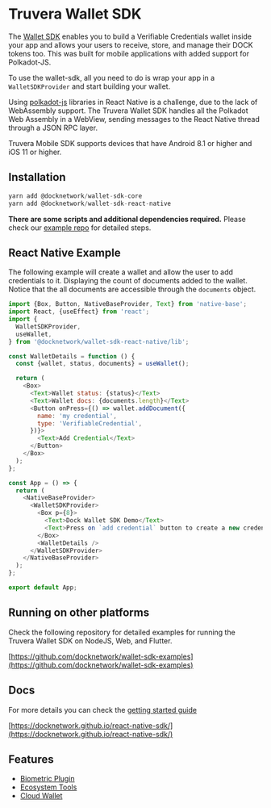 # Truvera Wallet SDK

The [Wallet SDK](https://github.com/docknetwork/react-native-sdk) enables you to build a Verifiable Credentials wallet inside your app and allows your users to receive, store, and manage their DOCK tokens too. This was built for mobile applications with added support for Polkadot-JS.

To use the wallet-sdk, all you need to do is wrap your app in a `WalletSDKProvider` and start building your wallet.

Using [polkadot-js](https://polkadot.js.org/) libraries in React Native is a challenge, due to the lack of WebAssembly support.
The Truvera Wallet SDK handles all the Polkadot Web Assembly in a WebView, sending messages to the React Native thread through a JSON RPC layer.

Truvera Mobile SDK supports devices that have Android 8.1 or higher and iOS 11 or higher.

## Installation
```js
yarn add @docknetwork/wallet-sdk-core
yarn add @docknetwork/wallet-sdk-react-native

```
**There are some scripts and additional dependencies required.**
Please check our [example repo](https://github.com/docknetwork/wallet-sdk-demo) for detailed steps. 

## React Native Example
The following example will create a wallet and allow the user to add credentials to it. Displaying the count of documents added to the wallet.
Notice that the all documents are accessible through the `documents` object.

```js
import {Box, Button, NativeBaseProvider, Text} from 'native-base';
import React, {useEffect} from 'react';
import {
  WalletSDKProvider,
  useWallet,
} from '@docknetwork/wallet-sdk-react-native/lib';

const WalletDetails = function () {
  const {wallet, status, documents} = useWallet();

  return (
    <Box>
      <Text>Wallet status: {status}</Text>
      <Text>Wallet docs: {documents.length}</Text>
      <Button onPress={() => wallet.addDocument({
        name: 'my credential',
        type: 'VerifiableCredential',
      })}>
        <Text>Add Credential</Text>
      </Button>
    </Box>
  );
};

const App = () => {
  return (
    <NativeBaseProvider>
      <WalletSDKProvider>
        <Box p={8}>
          <Text>Dock Wallet SDK Demo</Text>
          <Text>Press on `add credential` button to create a new credential</Text>
        </Box>
        <WalletDetails />
      </WalletSDKProvider>
    </NativeBaseProvider>
  );
};

export default App;

```

## Running on other platforms

Check the following repository for detailed examples for running the Truvera Wallet SDK on NodeJS, Web, and Flutter.

[https://github.com/docknetwork/wallet-sdk-examples](https://github.com/docknetwork/wallet-sdk-examples)


## Docs

For more details you can check the [getting started guide](https://github.com/docknetwork/react-native-sdk/blob/master/docs/getting-started.md)

[https://docknetwork.github.io/react-native-sdk/](https://docknetwork.github.io/react-native-sdk/)

## Features
- [Biometric Plugin](https://github.com/docknetwork/react-native-sdk/blob/master/docs/biometric-plugin.md)
- [Ecosystem Tools](https://github.com/docknetwork/react-native-sdk/blob/master/docs/ecosystem-tools.md)
- [Cloud Wallet](https://github.com/docknetwork/react-native-sdk/blob/master/docs/cloud-wallet.md)
